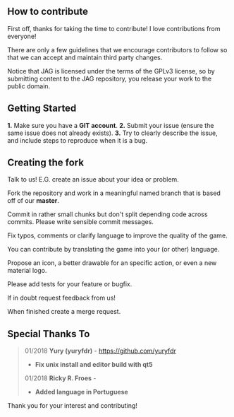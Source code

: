 **How to contribute**
---------------------

First off, thanks for taking the time to contribute! I love contributions from everyone!

There are only a few guidelines that we encourage contributors to follow
so that we can accept and maintain third party changes.

Notice that JAG is licensed under the terms of the GPLv3 license,
so by submitting content to the JAG repository, you release your work
to the public domain.

**Getting Started**
-------------------

**1.** Make sure you have a **GIT account**.
**2.** Submit your issue (ensure the same issue does not already exists).
**3.** Try to clearly describe the issue, and include steps to reproduce
when it is a bug.

**Creating the fork**
---------------------

Talk to us! E.G. create an issue about your idea or problem.

Fork the repository and work in a meaningful named branch that is
based off of our **master**.

Commit in rather small chunks but don't split depending code across commits.
Please write sensible commit messages.

Fix typos, comments or clarify language to improve the quality of the game.

You can contribute by translating the game into your (or other) language.

Propose an icon, a better drawable for an specific action, or even
a new material logo.

Please add tests for your feature or bugfix.

If in doubt request feedback from us!

When finished create a merge request.

**Special Thanks To**
---------------------

> 01/2018 **Yury (yuryfdr)** - <https://github.com/yuryfdr>
> - __Fix unix install and editor build with qt5__
> 
> 01/2018 **Ricky R. Froes** - <rickyfroes at riseup dot net>
> - __Added language in Portuguese__   

Thank you for your interest and contributing!
